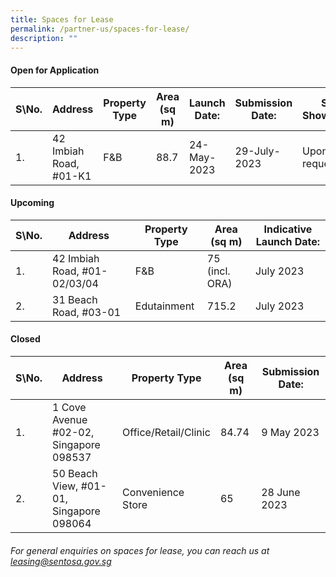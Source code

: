 ```yaml
---
title: Spaces for Lease
permalink: /partner-us/spaces-for-lease/
description: ""
---
```

#### **Open for Application**

| S\No. | Address | Property Type | Area (sq m) | Launch Date: | Submission Date: | Site Showround | Request for information |
| -------- | -------- | -------- | -------- | -------- | -------- | -------- | -------- |
 | 1. |  42 Imbiah Road, #01-K1 | F&B | 88.7 | 24-May-2023 | 29-July-2023 | Upon request | [Register interest here](https://form.gov.sg/6466e2cbd8d5b300130fb587)

#### **Upcoming**

| S\No. | Address | Property Type | Area (sq m) | Indicative Launch Date:| 
| -------- | -------- | -------- | -------- | -------- |
| 1. | 42 Imbiah Road, #01-02/03/04 | F&B |75 (incl. ORA)| July 2023 | 
2. | 31 Beach Road, #03-01 | Edutainment |715.2| July 2023 | 


#### **Closed**

| S\No. | Address | Property Type | Area (sq m) | Submission Date:| 
| -------- | -------- | -------- | -------- | -------- |
|1. |1 Cove Avenue #02-02, Singapore 098537 | Office/Retail/Clinic |84.74| 9 May 2023 |
|2. | 50 Beach View, #01-01, Singapore 098064 | Convenience Store |65| 28 June 2023 |


###### For general enquiries on spaces for lease, you can reach us at leasing@sentosa.gov.sg